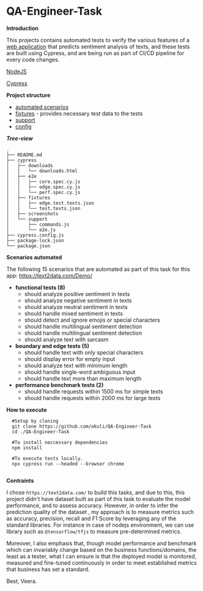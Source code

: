 # QA-Engineer-Task

**Introduction**

This projects contains automated tests to verify the various features of a [web application](https://text2data.com/Demo) that predicts sentiment analysis of texts, and these tests are built using Cypress, and are being run as part of CI/CD pipeline for every code changes.

[NodeJS](https://nodejs.org/en/download/package-manager)

[Cypress](https://www.cypress.io/)

**Project structure**

- [automated scenarios](cypress/e2e)
- [fixtures](cypress/fixtures) - provides necessary test data to the tests
- [support](cypress/support)
- [config](cypress.config.js)

***Tree-view***
```
.
├── README.md
├── cypress
│   ├── downloads
│   │   └── downloads.html
│   ├── e2e
│   │   ├── core.spec.cy.js
│   │   ├── edge.spec.cy.js
│   │   └── perf.spec.cy.js
│   ├── fixtures
│   │   ├── edge.test.texts.json
│   │   └── test.texts.json
│   ├── screenshots
│   └── support
│       ├── commands.js
│       └── e2e.js
├── cypress.config.js
├── package-lock.json
└── package.json

```
**Scenarios automated**

The following 15 scenarios that are automated as part of this task for this app: 
https://text2data.com/Demo/

- **functional tests (8)**
    - should analyze positive sentiment in texts
    - should analyze negative sentiment in texts
    - should analyze neutral sentiment in texts
    - should handle mixed sentiment in texts
    - should detect and ignore emojis or special characters
    - should handle multilingual sentiment detection
    - should handle multilingual sentiment detection
    - should analyze text with sarcasm
- **boundary and edge tests (5)**
    - should handle text with only special characters
    - should display error for empty input
    - should analyze text with minimum length
    - should handle single-word ambiguous input
    - should handle text more than maximum length
- **performance benchmark tests (2)**
    - should handle requests within 1500 ms for simple texts
    - should handle requests within 2000 ms for large texts

**How to execute**
```
  #Setup by cloning  
  git clone https://github.com/okuli/QA-Engineer-Task 
  cd ./QA-Engineer-Task
  
  #To install neccessary dependencies
  npm install
  
  #To execute tests locally.
  npx cypress run --headed --browser chrome
  
```

**Contraints**

I chose `https://text2data.com/` to build this tasks, and due to this, this project didn't have dataset built as part of this task to evaluate the model performance, and to assess accuracy. However, in order to infer the prediction quality of the dataset , my approach is to measure metrics such as accuracy, precision, recall and F1 Score by leveraging any of the standard libraries. For instance in case of nodejs environment, we can use library such as `@tensorflow/tfjs` to measure pre-determined metrics.

Moreover, I also emphasis that, though model performance and benchmark which can invariably change based on the business functions/domains, the least as a tester, what I can ensure is that the deployed model is monitored, measured and fine-tuned continuously in order to meet established metrics that business has set a standard.

Best,
Veera.